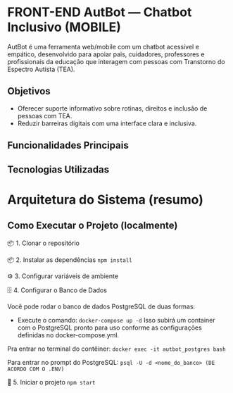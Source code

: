 # FRONT-END AutBot — Chatbot Inclusivo (MOBILE)
AutBot é uma ferramenta web/mobile com um chatbot acessível e empático, desenvolvido para apoiar pais, cuidadores, professores 
e profissionais da educação que interagem com pessoas com Transtorno do Espectro Autista (TEA).

## Objetivos
- Oferecer suporte informativo sobre rotinas, direitos e inclusão de pessoas com TEA.
- Reduzir barreiras digitais com uma interface clara e inclusiva.


## Funcionalidades Principais



## Tecnologias Utilizadas




# Arquitetura do Sistema (resumo)




## Como Executar o Projeto (localmente)
📦 1. Clonar o repositório
`      `
`      `


📦 2. Instalar as dependências
`npm install`



⚙️ 3. Configurar variáveis de ambiente




🗄️ 4. Configurar o Banco de Dados

Você pode rodar o banco de dados PostgreSQL de duas formas:
-  Execute o comando:
`docker-compose up -d`
Isso subirá um container com o PostgreSQL pronto para uso conforme as configurações definidas no docker-compose.yml.

Pra entrar no terminal do contêiner:
`docker exec -it autbot_postgres bash`

Para entrar no prompt do PostgreSQL:
`psql -U -d <nome_do_banco> (DE ACORDO COM O .ENV)`



🚀 5. Iniciar o projeto
`npm start`
